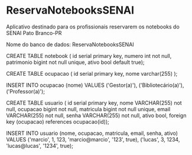 # ReservaNotebooksSENAI
Aplicativo destinado para os profissionais reservarem os notebooks do SENAI Pato Branco-PR

Nome do banco de dados: ReservaNotebooksSENAI

CREATE TABLE notebook (
	id serial primary key, 
	numero int not null,
	patrimonio bigint not null unique,
	ativo bool default true);

CREATE TABLE ocupacao (
	id serial primary key,
	nome varchar(255)
);

INSERT INTO ocupacao (nome) VALUES ('Gestor(a)'), ('Bibliotecário(a)'), ('Professor(a)');

CREATE TABLE usuario ( 
	id serial primary key,
	nome VARCHAR(255) not null,
	ocupacao bigint not null,
	matricula bigint not null unique,
	email VARCHAR(255) not null,
	senha VARCHAR(255) not null,
	ativo bool,
	foreign key (ocupacao) references ocupacao(id));

INSERT INTO usuario (nome, ocupacao, matricula, email, senha, ativo) VALUES ('marcio', 1, 123, 'marcio@marcio', '123', true), ('lucas', 3, 1234, 'lucas@lucas', '1234', true);
